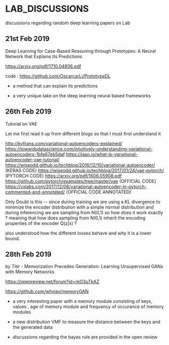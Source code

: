 # LAB_DISCUSSIONS
discussions regarding random deep learning papers on Lab

21st Feb 2019
-----------------

Deep Learning for Case-Based Reasoning through Prototypes: A Neural Network that Explains Its Predictions

https://arxiv.org/pdf/1710.04806.pdf

code : https://github.com/OscarcarLi/PrototypeDL

- a method that can explain its predictions 

- a very unique take on the deep learning neural based frameworks 

26th Feb 2019
-----------------

Tutorial on VAE

Let me first read it up from different blogs so that I must first understand it

http://kvfrans.com/variational-autoencoders-explained/
https://towardsdatascience.com/intuitively-understanding-variational-autoencoders-1bfe67eb5daf
https://jaan.io/what-is-variational-autoencoder-vae-tutorial/
https://wiseodd.github.io/techblog/2016/12/10/variational-autoencoder/ (KERAS CODE)
https://wiseodd.github.io/techblog/2017/01/24/vae-pytorch/ (PYTORCH CODE)
https://arxiv.org/pdf/1606.05908.pdf
https://github.com/pytorch/examples/tree/master/vae (OFFICIAL CODE)
https://vxlabs.com/2017/12/08/variational-autoencoder-in-pytorch-commented-and-annotated/ (OFFICIAL CODE ANNOTATED)

Only Doubt is this -- since during training we are using a KL divergence to minimize the encoder distribution
with a simple normal distribution and during inferencing we are sampling from N(0,1) so how does it work exactly ?
meaning that how does sampling from N(0,1) inherit the encoding properties of the encoder Q(z|x) ?

also understood how the different losses behave and why it is a lower bound.


28th Feb 2019
-----------------

by Titir - Memorization Precedes Generation: Learning Unsupervised GANs with Memory Networks

https://openreview.net/forum?id=rkO3uTkAZ

https://github.com/whyjay/memoryGAN

- a very interesting paper with a memory module consisting of keys, values , age of memory module and frequency of occurance of memory modules 

- a new distribution VMF to measure the distance between the keys and the generated data

- discussions regarding the bayes rule are provided in the open review 

